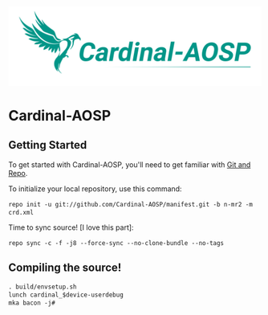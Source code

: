 <img src="https://raw.githubusercontent.com/Cardinal-AOSP/manifest/n7/crd.png">

Cardinal-AOSP
===================


Getting Started
---------------

To get started with Cardinal-AOSP, you'll need to get familiar with
[Git and Repo](http://source.android.com/download/using-repo).


To initialize your local repository, use this command:


	repo init -u git://github.com/Cardinal-AOSP/manifest.git -b n-mr2 -m crd.xml



Time to sync source! [I love this part]:

	repo sync -c -f -j8 --force-sync --no-clone-bundle --no-tags

Compiling the source!
---------------------
	. build/envsetup.sh
	lunch cardinal_$device-userdebug
	mka bacon -j#
